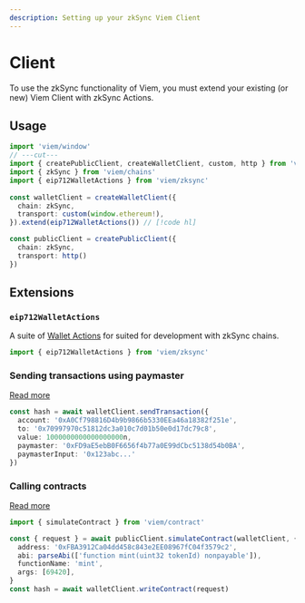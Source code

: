 ```yaml
---
description: Setting up your zkSync Viem Client
---
```


# Client

To use the zkSync functionality of Viem, you must extend your existing (or new) Viem Client with zkSync Actions.

## Usage

```ts twoslash
import 'viem/window'
// ---cut---
import { createPublicClient, createWalletClient, custom, http } from 'viem'
import { zkSync } from 'viem/chains'
import { eip712WalletActions } from 'viem/zksync'
 
const walletClient = createWalletClient({
  chain: zkSync,
  transport: custom(window.ethereum!),
}).extend(eip712WalletActions()) // [!code hl]

const publicClient = createPublicClient({
  chain: zkSync,
  transport: http()
})
```

## Extensions

### `eip712WalletActions`

A suite of [Wallet Actions](/zksync/actions/sendTransaction) for suited for development with zkSync chains.

```ts twoslash
import { eip712WalletActions } from 'viem/zksync'
```

### Sending transactions using paymaster

[Read more](./actions/sendTransaction.md)

```ts
const hash = await walletClient.sendTransaction({
  account: '0xA0Cf798816D4b9b9866b5330EEa46a18382f251e',
  to: '0x70997970c51812dc3a010c7d01b50e0d17dc79c8',
  value: 1000000000000000000n,
  paymaster: '0xFD9aE5ebB0F6656f4b77a0E99dCbc5138d54b0BA',
  paymasterInput: '0x123abc...'
})
```

### Calling contracts

[Read more](../docs/contract/writeContract.md)

```ts
import { simulateContract } from 'viem/contract'

const { request } = await publicClient.simulateContract(walletClient, {
  address: '0xFBA3912Ca04dd458c843e2EE08967fC04f3579c2',
  abi: parseAbi(['function mint(uint32 tokenId) nonpayable']),
  functionName: 'mint',
  args: [69420],
}
const hash = await walletClient.writeContract(request)
```
